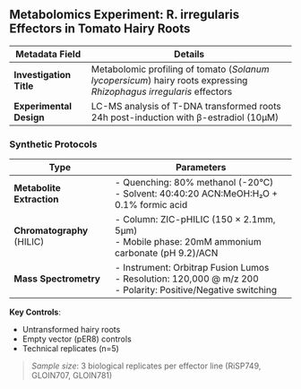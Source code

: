 ## Metabolomics Experiment: R. irregularis Effectors in Tomato Hairy Roots

| Metadata Field         | Details |
|------------------------|---------|
| **Investigation Title** | Metabolomic profiling of tomato (*Solanum lycopersicum*) hairy roots expressing *Rhizophagus irregularis* effectors |
| **Experimental Design** | LC-MS analysis of T-DNA transformed roots 24h post-induction with β-estradiol (10µM) |

### Synthetic Protocols
| Type                      | Parameters |
|---------------------------|------------|
| **Metabolite Extraction** | - Quenching: 80% methanol (-20°C) <br> - Solvent: 40:40:20 ACN:MeOH:H₂O + 0.1% formic acid |
| **Chromatography** (HILIC) | - Column: ZIC-pHILIC (150 × 2.1mm, 5µm) <br> - Mobile phase: 20mM ammonium carbonate (pH 9.2)/ACN |
| **Mass Spectrometry**      | - Instrument: Orbitrap Fusion Lumos <br> - Resolution: 120,000 @ m/z 200 <br> - Polarity: Positive/Negative switching |

**Key Controls**:  
- Untransformed hairy roots  
- Empty vector (pER8) controls  
- Technical replicates (n=5)  

> *Sample size*: 3 biological replicates per effector line (RiSP749, GLOIN707, GLOIN781)
